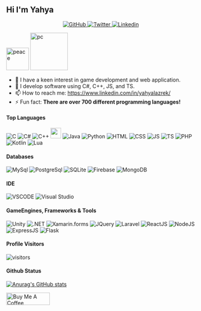 ## Hi I'm Yahya

<p align="center">
  <a href="https://github.com/UUinc">
    <img src="https://img.shields.io/github/followers/UUinc?label=Followers&logo=GitHub&style=for-the-badge" alt="GitHub" />
  </a>
  <a href="https://twitter.com/intent/follow?original_referer=https%3A%2F%2Fgithub.com%2Fyahyalazrek&screen_name=yahya_lz">
    <img src="https://img.shields.io/twitter/follow/yahya_lz?label=Twitter&logo=twitter&style=for-the-badge" alt="Twitter" />
  </a>
  <a href="https://www.linkedin.com/in/yahyalazrek/">
    <img src="https://img.shields.io/website?label=Linkedin&logo=Linkedin&style=for-the-badge&url=https%3A%2F%2Fcodestackr.com" alt="Linkedin"/>
  </a>
</p>

<img src="https://user-images.githubusercontent.com/63449913/132381820-24d326af-140d-46da-87db-f53c5871de32.gif" width="60px" alt="peace"> 
<img src="https://user-images.githubusercontent.com/63449913/132382559-a72eb4d4-ec95-4947-9258-c862c8a9014e.gif" width="100px" alt="pc">

- 👀 I have a keen interest in game development and web application.
- 🔭 I develop software using C#, C++, JS, and TS.
- 📫 How to reach me: https://www.linkedin.com/in/yahyalazrek/
- ⚡ Fun fact: __There are over 700 different programming languages!__

#### Top Languages

![C](https://img.shields.io/badge/c-%2300599C.svg?style=for-the-badge&logo=c&logoColor=white)
![C#](https://img.shields.io/badge/-Csharp-blueviolet?style=for-the-badge&logo=csharp&logoColor=white)
![C++](https://img.shields.io/badge/-C++-365dbf.svg?style=for-the-badge&logo=C%2B%2B)
<img src="https://user-images.githubusercontent.com/63449913/198881472-0be71459-b8db-484a-b094-b4f8eb58cdda.png" width="28px" height="28px">
![Java](https://img.shields.io/badge/-java-ed2026?style=for-the-badge&logoColor=white)
![Python](https://img.shields.io/badge/python-%2314354C.svg?style=for-the-badge&logo=python&logoColor=white)
![HTML](https://img.shields.io/badge/-html-orange?style=for-the-badge&logo=html5&logoColor=white)
![CSS](https://img.shields.io/badge/-css-blue?style=for-the-badge&logo=css3&logoColor=white)
![JS](https://img.shields.io/badge/-JavaScript-yellow?style=for-the-badge&logo=javascript&logoColor=white)
![TS](https://img.shields.io/badge/-TypeScript-047bcc?style=for-the-badge&logo=typescript&logoColor=white)
![PHP](https://img.shields.io/badge/-PHP-purple?style=for-the-badge&logo=php&logoColor=white)
![Kotlin](https://img.shields.io/badge/-kotlin-6a75fa?style=for-the-badge&logo=kotlin&logoColor=white)
![Lua](https://img.shields.io/badge/-Lua-informational?style=for-the-badge&logo=lua&logoColor=white)

#### Databases

![MySql](https://img.shields.io/badge/MySQL-2294aa.svg?style=for-the-badge&logo=mysql&logoColor=white)
![PostgreSql](https://img.shields.io/badge/-postgreSQL-4c85aa?style=for-the-badge&logo=postgresql&logoColor=white)
![SQLite](https://img.shields.io/badge/-SQLite-003b57?style=for-the-badge&logo=SQLite&logoColor=white)
![Firebase](https://img.shields.io/badge/-Firebase-f89221?style=for-the-badge&logo=firebase&logoColor=white)
![MongoDB](https://img.shields.io/badge/-MongoDB-14a050?style=for-the-badge&logo=mongodb&logoColor=white)

#### IDE

![VSCODE](https://img.shields.io/badge/-Visual%20Studio%20Code-007ACC.svg?style=for-the-badge&logo=visual-studio-code)
![Visual Studio](https://img.shields.io/badge/-Visual%20Studio-5C2D91.svg?style=for-the-badge&logo=visual-studio)
<br />

#### GameEngines, Frameworks & Tools

![Unity](https://img.shields.io/badge/Unity-%23000000.svg?style=for-the-badge&logo=unity&logoColor=white)
![.NET](https://img.shields.io/badge/.NET-5026D5?style=for-the-badge&logo=.net&logoColor=white)
![Xamarin.forms](https://img.shields.io/badge/Xamarin.Forms-blue?style=for-the-badge&logo=xamarin&logoColor=white)
![JQuery](https://img.shields.io/badge/jquery-0769ad?style=for-the-badge&logo=jquery&logoColor=white)
![Laravel](https://img.shields.io/badge/-laravel-ff2d20?style=for-the-badge&logo=laravel&logoColor=white)
![ReactJS](https://img.shields.io/badge/-reactjs-57c4e2?style=for-the-badge&logo=react&logoColor=white)
![NodeJS](https://img.shields.io/badge/-nodejs-80bd00?style=for-the-badge&logo=node.js&logoColor=white)
![ExpressJS](https://img.shields.io/badge/-express-333331?style=for-the-badge&logo=express&logoColor=white)
![Flask](https://img.shields.io/badge/-flask-0a1a60?style=for-the-badge&logo=flask&logoColor=white)

#### Profile Visitors
![visitors](https://visitor-badge.glitch.me/badge?page_id=UUinc.UUinc)

#### Github Status
[![Anurag's GitHub stats](https://github-readme-stats.vercel.app/api?username=UUinc&theme=tokyonight)](https://github.com/anuraghazra/github-readme-stats)

<a href="https://www.buymeacoffee.com/yahyalazrek" target="_blank">
    <img src="https://cdn.buymeacoffee.com/buttons/v2/default-yellow.png" alt="Buy Me A Coffee" style="height: 33px !important;width: 116px !important;">
</a>
